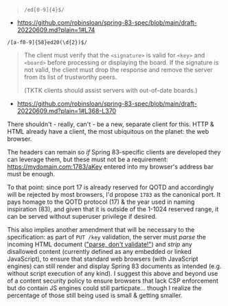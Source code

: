 > `/ed[0-9]{4}$/`
- https://github.com/robinsloan/spring-83-spec/blob/main/draft-20220609.md?plain=1#L74

`/[a-f0-9]{58}ed20(\d{2})$/`

> The client must verify that the `<signature>` is valid for `<key>` and `<board>` before processing or displaying the board. If the signature is not valid, the client must drop the response and remove the server from its list of trustworthy peers.
>
> (TKTK clients should assist servers with out-of-date boards.)
- https://github.com/robinsloan/spring-83-spec/blob/main/draft-20220609.md?plain=1#L368-L370

There shouldn't - really, can't - be a new, separate client for this. HTTP & HTML already have a client, the most ubiquitous on the planet: the web browser.

The headers can remain so _if_ Spring 83-specific clients are developed they can leverage them, but these must not be a requirement: https://mydomain.com:1783/aKey entered into my browser's address bar must be enough.

To that point: since port 17 is already reserved for QOTD and accordingly will be rejected by most browsers, I'd propose `1783` as the canonical port. It pays homage to the QOTD protocol (17) & the year used in naming inspiration (83), and given that it is outside of the 1-1024 reserved range, it can be served without superuser privilege if desired.

This also implies another amendment that will be necessary to the specification: as part of `PUT /key` validation, the server must _parse_ the incoming HTML document (["parse, don't validate!"](https://lexi-lambda.github.io/blog/2019/11/05/parse-don-t-validate/)) and _strip_ any disallowed content (currently defined as any embedded or linked JavaScript), to ensure that standard web browsers (with JavaScript engines) can still render and display Spring 83 documents as intended (e.g. without script execution of any kind). I suggest this above and beyond use of a content security policy to ensure browsers that lack CSP enforcement but do contain JS engines could still particpate... though I realize the percentage of those still being used is small & getting smaller.
